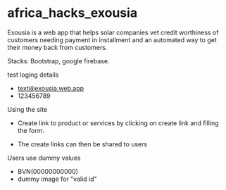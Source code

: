 # africa_hacks_exousia

Exousia is a web app that helps solar companies vet credit worthiness of customers needing payment in installment and an automated way to get their money back from customers.

Stacks: Bootstrap, google firebase.

test loging details
- text@exousia.web.app
- 123456789


Using the site
- Create link to product or services by clicking on create link and filling the form.

- The create links can then be shared to users


Users use dummy values
- BVN(00000000000)
- dummy image for "valid id"
